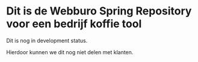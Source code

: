 # Dit is de Webburo Spring Repository voor een bedrijf koffie tool
Dit is nog in development status.

Hierdoor kunnen we dit nog niet delen met klanten.